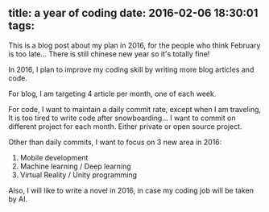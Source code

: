 title: a year of coding
date: 2016-02-06 18:30:01
tags:
---

This is a blog post about my plan in 2016, for the people who think February is too late...
There is still chinese new year so it's totally fine!

In 2016, I plan to improve my coding skill by writing more blog articles and code.

For blog, I am targeting 4 article per month, one of each week.

For code, I want to maintain a daily commit rate, except when I am traveling, It is too tired to write code after snowboarding...
I want to commit on different project for each month. Either private or open source project.

Other than daily commits, I want to focus on 3 new area in 2016:

1. Mobile development
1. Machine learning / Deep learning
1. Virtual Reality / Unity programming

Also, I will like to write a novel in 2016, in case my coding job will be taken by AI.
